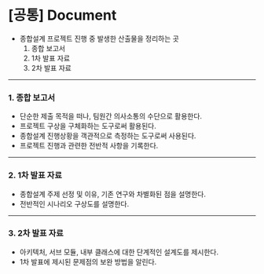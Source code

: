 [공통] Document
=====
* 종합설계 프로젝트 진행 중 발생한 산출물을 정리하는 곳
    1. 종합 보고서
    2. 1차 발표 자료
    3. 2차 발표 자료

---
### 1. 종합 보고서
* 단순한 제출 목적을 떠나, 팀원간 의사소통의 수단으로 활용한다.
* 프로젝트 구상을 구체화하는 도구로써 활용된다.
* 종합설계 진행상황을 객관적으로 측정하는 도구로써 사용된다.
* 프로젝트 진행과 관련한 전반적 사항을 기록한다.
  
---
### 2. 1차 발표 자료
* 종합설계 주제 선정 및 이유, 기존 연구와 차별화된 점을 설명한다.
* 전반적인 시나리오 구상도를 설명한다.

---
### 3. 2차 발표 자료
* 아키텍처, 서브 모듈, 내부 클래스에 대한 단계적인 설계도를 제시한다.
* 1차 발표에 제시된 문제점의 보완 방법을 알린다.

